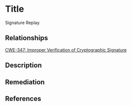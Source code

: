 # Title 
Signature Replay  

## Relationships
[CWE-347: Improper Verification of Cryptographic Signature](https://cwe.mitre.org/data/definitions/347.html)

## Description 


## Remediation


## References



